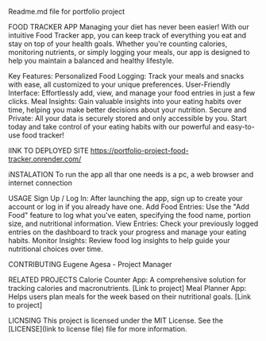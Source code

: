 Readme.md file for portfolio project

FOOD TRACKER APP
Managing your diet has never been easier! With our intuitive Food Tracker app, you can keep track of everything you eat and stay on top of your health goals. Whether you're counting calories, monitoring nutrients, or simply logging your meals, our app is designed to help you maintain a balanced and healthy lifestyle.

Key Features:
Personalized Food Logging: Track your meals and snacks with ease, all customized to your unique preferences.
User-Friendly Interface: Effortlessly add, view, and manage your food entries in just a few clicks.
Meal Insights: Gain valuable insights into your eating habits over time, helping you make better decisions about your nutrition.
Secure and Private: All your data is securely stored and only accessible by you.
Start today and take control of your eating habits with our powerful and easy-to-use food tracker!

lINK TO DEPLOYED SITE 
https://portfolio-project-food-tracker.onrender.com/

iNSTALATION
To run the app all thar one needs is a pc, a web browser and internet connection

USAGE
Sign Up / Log In: After launching the app, sign up to create your account or log in if you already have one.
Add Food Entries: Use the "Add Food" feature to log what you've eaten, specifying the food name, portion size, and nutritional information.
View Entries: Check your previously logged entries on the dashboard to track your progress and manage your eating habits.
Monitor Insights: Review food log insights to help guide your nutritional choices over time.

CONTRIBUTING
Eugene Agesa - Project Manager

RELATED PROJECTS
Calorie Counter App: A comprehensive solution for tracking calories and macronutrients. [Link to project]
Meal Planner App: Helps users plan meals for the week based on their nutritional goals. [Link to project]

LICNSING
This project is licensed under the MIT License. See the [LICENSE](link to license file) file for more information.
